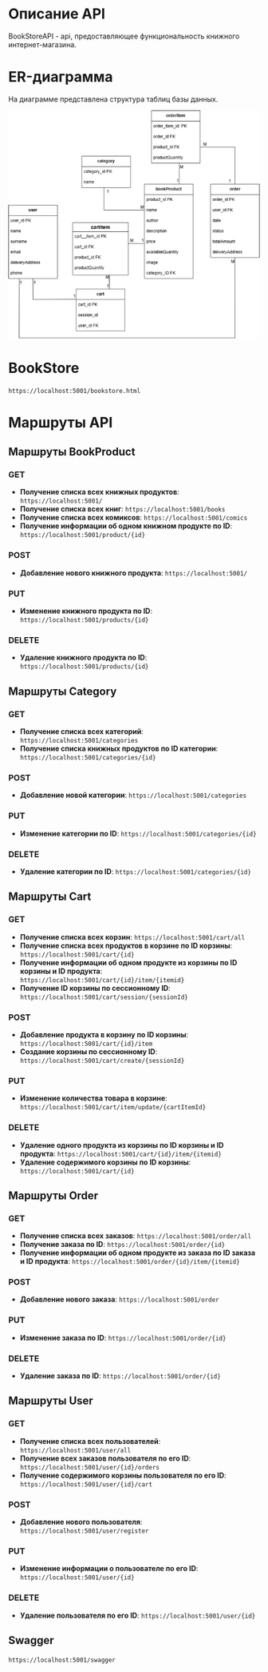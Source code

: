 # Описание API
BookStoreAPI - api, предоставляющее функциональность книжного интернет-магазина.

# ER-диаграмма
На диаграмме представлена структура таблиц базы данных.

![ER-диаграмма](ER.png)

# BookStore
`https://localhost:5001/bookstore.html`

# Маршруты API
## Маршруты BookProduct
### GET
- **Получение списка всех книжных продуктов**: `https://localhost:5001/`
- **Получение списка всех книг**: `https://localhost:5001/books`
- **Получение списка всех комиксов**: `https://localhost:5001/comics`
- **Получение информации об одном книжном продукте по ID**: `https://localhost:5001/product/{id}`
### POST
- **Добавление нового книжного продукта**: `https://localhost:5001/`
### PUT
- **Изменение книжного продукта по ID**: `https://localhost:5001/products/{id}`
### DELETE
- **Удаление книжного продукта по ID**: `https://localhost:5001/products/{id}`

## Маршруты Category
### GET
- **Получение списка всех категорий**: `https://localhost:5001/categories`
- **Получение списка книжных продуктов по ID категории**: `https://localhost:5001/categories/{id}`
### POST
- **Добавление новой категории**: `https://localhost:5001/categories`
### PUT
- **Изменение категории по ID**: `https://localhost:5001/categories/{id}`
### DELETE
- **Удаление категории по ID**: `https://localhost:5001/categories/{id}`

## Маршруты Cart
### GET
- **Получение списка всех корзин**: `https://localhost:5001/cart/all`
- **Получение списка всех продуктов в корзине по ID корзины**: `https://localhost:5001/cart/{id}`
- **Получение информации об одном продукте из корзины по ID корзины и ID продукта**: `https://localhost:5001/cart/{id}/item/{itemid}`
- **Получение ID корзины по сессионному ID**: `https://localhost:5001/cart/session/{sessionId}`
### POST
- **Добавление продукта в корзину по ID корзины**: `https://localhost:5001/cart/{id}/item`
- **Создание корзины по сессионному ID**: `https://localhost:5001/cart/create/{sessionId}`
### PUT
- **Изменение количества товара в корзине**: `https://localhost:5001/cart/item/update/{cartItemId}`
### DELETE
- **Удаление одного продукта из корзины по ID корзины и ID продукта**:  `https://localhost:5001/cart/{id}/item/{itemid}`
- **Удаление содержимого корзины по ID корзины**:  `https://localhost:5001/cart/{id}`

## Маршруты Order
### GET
- **Получение списка всех заказов**: `https://localhost:5001/order/all`
- **Получение заказа по ID**: `https://localhost:5001/order/{id}`
- **Получение информации об одном продукте из заказа по ID заказа и ID продукта**: `https://localhost:5001/order/{id}/item/{itemid}`
### POST
- **Добавление нового заказа**: `https://localhost:5001/order`
### PUT
- **Изменение заказа по ID**: `https://localhost:5001/order/{id}`
### DELETE
- **Удаление заказа по ID**: `https://localhost:5001/order/{id}`

## Маршруты User
### GET
- **Получение списка всех пользователей**: `https://localhost:5001/user/all`
- **Получение всех заказов пользователя по его ID**: `https://localhost:5001/user/{id}/orders`
- **Получение содержимого корзины пользователя по его ID**: `https://localhost:5001/user/{id}/cart`
### POST
- **Добавление нового пользователя**: `https://localhost:5001/user/register`
### PUT
- **Изменение информации о пользователе по его ID**: `https://localhost:5001/user/{id}`
### DELETE
- **Удаление пользователя по его ID**: `https://localhost:5001/user/{id}`

## Swagger
  `https://localhost:5001/swagger`
